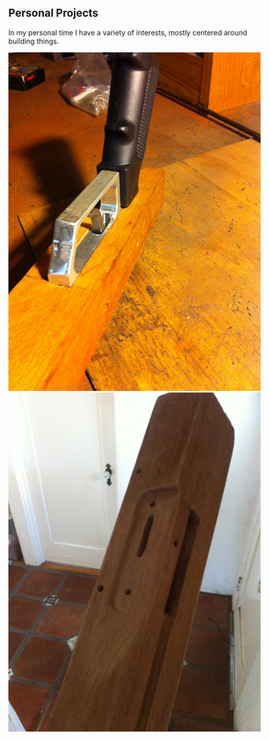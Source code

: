 ## Personal Projects

In my personal time I have a variety of interests, mostly centered around building things. 

<img src="images/Handle mount.JPG"/>
<img src="images/Line release.JPG"/>


